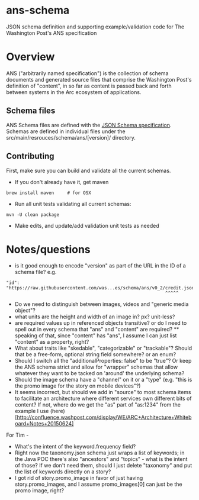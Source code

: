 # ans-schema
JSON schema definition and supporting example/validation code for The Washington Post's ANS specification

# Overview
ANS ("arbitrarily named specification") is the collection of schema documents and generated source files that comprise the Washington Post's definition of "content", in so far as content is passed back and forth between systems in the Arc ecosystem of applications.

## Schema files
ANS Schema files are defined with the [JSON Schema specification](https://spacetelescope.github.io/understanding-json-schema/index.html).  Schemas are defined in individual files under the src/main/resrouces/schema/ans/[version]/ directory. 

## Contributing
First, make sure you can build and validate all the current schemas.
* If you don't already have it, get maven

```brew install maven     # for OSX```

* Run all unit tests validating all current schemas:

```mvn -U clean package```

* Make edits, and update/add validation unit tests as needed

# Notes/questions
* is it good enough to encode "version" as part of the URL in the ID of a schema file? e.g.

```
"id": "https://raw.githubusercontent.com/was...es/schema/ans/v0_2/credit.json"
                                                            ^^^^^
```
* Do we need to distinguish between images, videos and "generic media object"?
* what units are the height and width of an image in?  px?  unit-less?
* are required values up in referenced objects transitive? or do I need to spell out in every schema that "ans" and "content" are required?
** speaking of that, since "content" has "ans", I assume I can just list "content" as a property, right?
* What about traits like "skedable", "categorizable" or "trackable"?  Should that be a free-form, optional string field somewhere? or an enum?
* Should I switch all the "additionalProperties: false" to be "true"?  Or keep the ANS schema strict and allow for "wrapper" schemas that allow whatever they want to be tacked on 'around' the underlying schema?
* Should the image schema have a "channel" on it or a "type" (e.g. "this is the promo image for the story on mobile devices"?)
* It seems incorrect, but should we add in "source" to most schema items to facilitate an architecture where different services own different bits of content?  If not, where do we get the "as" part of "as:1234" from the example I use (here)[http://confluence.washpost.com/display/WE/ARC+Architecture+Whiteboard+Notes+20150624]

For Tim - 
* What's the intent of the keyword.frequency field?
* Right now the taxonomy.json schema just wraps a list of keywords; in the Java POC there's also "ancestors" and "topics" - what is the intent of those?  If we don't need them, should I just delete "taxonomy" and put the list of keywords directly on a story?
* I got rid of story.promo_image in favor of just having story.promo_images, and I assume promo_images[0] can just be the promo image, right?